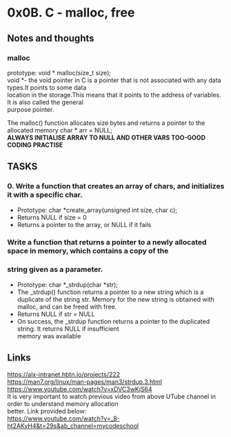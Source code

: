 # 0x0B. C - malloc, free
## Notes and thoughts
### malloc  
prototype: void * malloc(size_t size);  
void *- the void pointer in C is a pointer that is not associated with any data types.It points to some data  
location in the storage.This means that it points to the address of variables. It is also called the general  
purpose pointer.  

The malloc() function allocates size bytes and returns a pointer to the allocated
memory 
char * arr = NULL;  
**ALWAYS INITIALISE ARRAY TO NULL AND OTHER VARS TOO-GOOD CODING PRACTISE**
## TASKS
### 0. Write a function that creates an array of chars, and initializes it with a specific char.
+ Prototype: char *create_array(unsigned int size, char c);  
+ Returns NULL if size = 0  
+ Returns a pointer to the array, or NULL if it fails 
### Write a function that returns a pointer to a newly allocated space in memory, which contains a copy of the  
### string given as a parameter.  
+ Prototype: char *_strdup(char *str);  
+ The _strdup() function returns a pointer to a new string which is a duplicate of the string str. Memory for 
the new string is obtained with malloc, and can be freed with free.  
+ Returns NULL if str = NULL  
+ On success, the _strdup function returns a pointer to the duplicated string. It returns NULL if insufficient  
memory was available
## Links
https://alx-intranet.hbtn.io/projects/222  
https://man7.org/linux/man-pages/man3/strdup.3.html  
https://www.youtube.com/watch?v=xDVC3wKjS64  
It is very important to watch previous video from above UTube channel in order to understand memory allocation  
better. Link provided below:  
https://www.youtube.com/watch?v=_8-ht2AKyH4&t=29s&ab_channel=mycodeschool  

